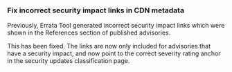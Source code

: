 ### Fix incorrect security impact links in CDN metadata

Previously, Errata Tool generated incorrect security impact links which were
shown in the References section of published advisories.

This has been fixed. The links are now only included for advisories that have
a security impact, and now point to the correct severity rating anchor in the
security updates classification page.
